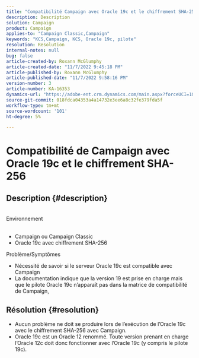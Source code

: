 ```yaml
---
title: "Compatibilité Campaign avec Oracle 19c et le chiffrement SHA-256"
description: Description
solution: Campaign
product: Campaign
applies-to: "Campaign Classic,Campaign"
keywords: "KCS,Campaign, KCS, Oracle 19c, pilote"
resolution: Resolution
internal-notes: null
bug: false
article-created-by: Roxann McGlumphy
article-created-date: "11/7/2022 9:45:18 PM"
article-published-by: Roxann McGlumphy
article-published-date: "11/7/2022 9:58:16 PM"
version-number: 3
article-number: KA-16353
dynamics-url: "https://adobe-ent.crm.dynamics.com/main.aspx?forceUCI=1&pagetype=entityrecord&etn=knowledgearticle&id=391fe572-e55e-ed11-9561-6045bd006704"
source-git-commit: 018fdca04353a4a14732e3ee6a8c32fe379fda5f
workflow-type: tm+mt
source-wordcount: '101'
ht-degree: 5%

---
```


# Compatibilité de Campaign avec Oracle 19c et le chiffrement SHA-256

## Description {#description}

<br>Environnement<br><br>
- Campaign ou Campaign Classic
- Oracle 19c avec chiffrement SHA-256

Problème/Symptômes
- Nécessité de savoir si le serveur Oracle 19c est compatible avec Campaign
- La documentation indique que la version 19 est prise en charge mais que le pilote Oracle 19c n’apparaît pas dans la matrice de compatibilité de Campaign,



## Résolution {#resolution}


- Aucun problème ne doit se produire lors de l’exécution de l’Oracle 19c avec le chiffrement SHA-256 avec Campaign.
- Oracle 19c est un Oracle 12 renommé. Toute version prenant en charge l’Oracle 12c doit donc fonctionner avec l’Oracle 19c (y compris le pilote 19c).



